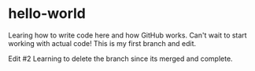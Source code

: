 # hello-world

Learing how to write code here and how GitHub works. Can't wait to start working with actual code!
This is my first branch and edit.


Edit #2
Learning to delete the branch since its merged and complete. 
